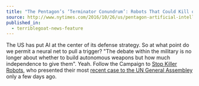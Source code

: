 ```yaml
---
title: "The Pentagon’s ‘Terminator Conundrum’: Robots That Could Kill on Their Own"
source: http://www.nytimes.com/2016/10/26/us/pentagon-artificial-intelligence-terminator.html
published_in:
  - terriblegoat-news-feature
---
```


The US has put AI at the center of its defense strategy. So at what point do we permit a neural net to pull a trigger? "The debate within the military is no longer about whether to build autonomous weapons but how much independence to give them". Yeah. Follow the Campaign to [Stop Killer Robots](http://www.stopkillerrobots.org/), who presented their most [recent case to the UN General Assembley](http://www.stopkillerrobots.org/2016/10/unga71/) only a few days ago.
